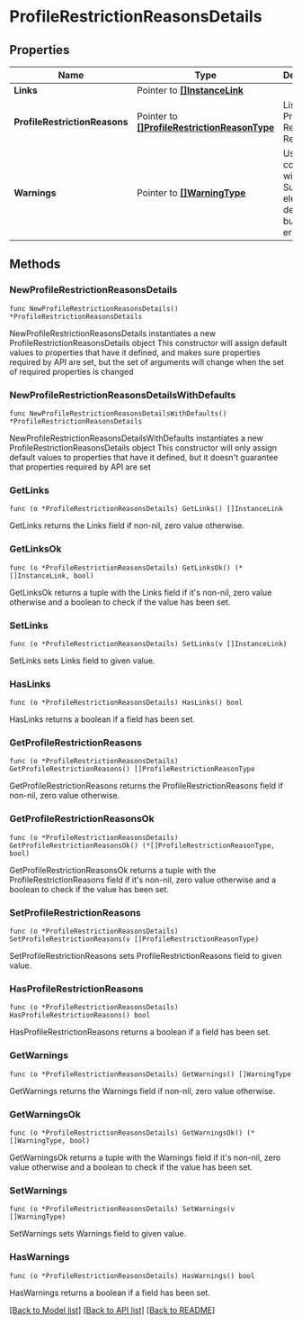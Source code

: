 # ProfileRestrictionReasonsDetails

## Properties

Name | Type | Description | Notes
------------ | ------------- | ------------- | -------------
**Links** | Pointer to [**[]InstanceLink**](InstanceLink.md) |  | [optional] 
**ProfileRestrictionReasons** | Pointer to [**[]ProfileRestrictionReasonType**](ProfileRestrictionReasonType.md) | List of Profile Restriction Reasons. | [optional] 
**Warnings** | Pointer to [**[]WarningType**](WarningType.md) | Used in conjunction with the Success element to define a business error. | [optional] 

## Methods

### NewProfileRestrictionReasonsDetails

`func NewProfileRestrictionReasonsDetails() *ProfileRestrictionReasonsDetails`

NewProfileRestrictionReasonsDetails instantiates a new ProfileRestrictionReasonsDetails object
This constructor will assign default values to properties that have it defined,
and makes sure properties required by API are set, but the set of arguments
will change when the set of required properties is changed

### NewProfileRestrictionReasonsDetailsWithDefaults

`func NewProfileRestrictionReasonsDetailsWithDefaults() *ProfileRestrictionReasonsDetails`

NewProfileRestrictionReasonsDetailsWithDefaults instantiates a new ProfileRestrictionReasonsDetails object
This constructor will only assign default values to properties that have it defined,
but it doesn't guarantee that properties required by API are set

### GetLinks

`func (o *ProfileRestrictionReasonsDetails) GetLinks() []InstanceLink`

GetLinks returns the Links field if non-nil, zero value otherwise.

### GetLinksOk

`func (o *ProfileRestrictionReasonsDetails) GetLinksOk() (*[]InstanceLink, bool)`

GetLinksOk returns a tuple with the Links field if it's non-nil, zero value otherwise
and a boolean to check if the value has been set.

### SetLinks

`func (o *ProfileRestrictionReasonsDetails) SetLinks(v []InstanceLink)`

SetLinks sets Links field to given value.

### HasLinks

`func (o *ProfileRestrictionReasonsDetails) HasLinks() bool`

HasLinks returns a boolean if a field has been set.

### GetProfileRestrictionReasons

`func (o *ProfileRestrictionReasonsDetails) GetProfileRestrictionReasons() []ProfileRestrictionReasonType`

GetProfileRestrictionReasons returns the ProfileRestrictionReasons field if non-nil, zero value otherwise.

### GetProfileRestrictionReasonsOk

`func (o *ProfileRestrictionReasonsDetails) GetProfileRestrictionReasonsOk() (*[]ProfileRestrictionReasonType, bool)`

GetProfileRestrictionReasonsOk returns a tuple with the ProfileRestrictionReasons field if it's non-nil, zero value otherwise
and a boolean to check if the value has been set.

### SetProfileRestrictionReasons

`func (o *ProfileRestrictionReasonsDetails) SetProfileRestrictionReasons(v []ProfileRestrictionReasonType)`

SetProfileRestrictionReasons sets ProfileRestrictionReasons field to given value.

### HasProfileRestrictionReasons

`func (o *ProfileRestrictionReasonsDetails) HasProfileRestrictionReasons() bool`

HasProfileRestrictionReasons returns a boolean if a field has been set.

### GetWarnings

`func (o *ProfileRestrictionReasonsDetails) GetWarnings() []WarningType`

GetWarnings returns the Warnings field if non-nil, zero value otherwise.

### GetWarningsOk

`func (o *ProfileRestrictionReasonsDetails) GetWarningsOk() (*[]WarningType, bool)`

GetWarningsOk returns a tuple with the Warnings field if it's non-nil, zero value otherwise
and a boolean to check if the value has been set.

### SetWarnings

`func (o *ProfileRestrictionReasonsDetails) SetWarnings(v []WarningType)`

SetWarnings sets Warnings field to given value.

### HasWarnings

`func (o *ProfileRestrictionReasonsDetails) HasWarnings() bool`

HasWarnings returns a boolean if a field has been set.


[[Back to Model list]](../README.md#documentation-for-models) [[Back to API list]](../README.md#documentation-for-api-endpoints) [[Back to README]](../README.md)


